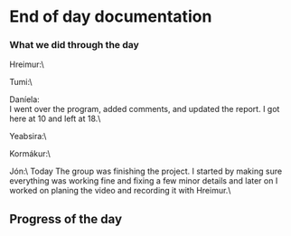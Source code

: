 # End of day documentation

### What we did through the day 
Hreimur:\

Tumi:\


Daníela:\
I went over the program, added comments, and updated the report. I got here at 10 and left at 18.\


Yeabsira:\

Kormákur:\


Jón:\ Today The group was finishing the project. I started by making sure everything was working fine and fixing a few minor details and later on I worked on planing the video and recording it with Hreimur.\


## Progress of the day
